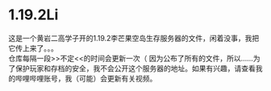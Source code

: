 # 1.19.2Li
 这是一个黄岩二高学子开的1.19.2李芒果空岛生存服务器的文件，闲着没事，我把它传上来了。。。       
 仓库每隔一段>>不定<<的时间会更新一次（
 因为公布了所有的文件，所以……为了保护玩家和存档的安全，我不会公开这个服务器的地址。如果有兴趣，请查看我的哔哩哔哩账号，我（可能）会更新有关视频。
